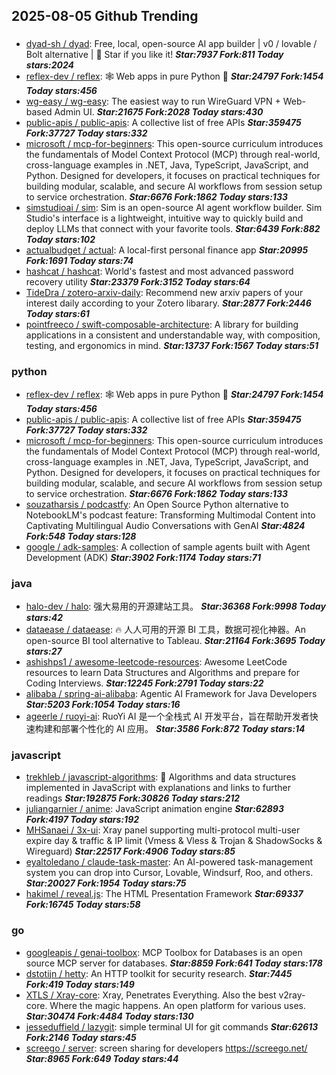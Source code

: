 ## 2025-08-05 Github Trending

### 
* [dyad-sh / dyad](https://github.com/dyad-sh/dyad): Free, local, open-source AI app builder | v0 / lovable / Bolt alternative | 🌟 Star if you like it! ***Star:7937 Fork:811 Today stars:2024***
* [reflex-dev / reflex](https://github.com/reflex-dev/reflex): 🕸️ Web apps in pure Python 🐍 ***Star:24797 Fork:1454 Today stars:456***
* [wg-easy / wg-easy](https://github.com/wg-easy/wg-easy): The easiest way to run WireGuard VPN + Web-based Admin UI. ***Star:21675 Fork:2028 Today stars:430***
* [public-apis / public-apis](https://github.com/public-apis/public-apis): A collective list of free APIs ***Star:359475 Fork:37727 Today stars:332***
* [microsoft / mcp-for-beginners](https://github.com/microsoft/mcp-for-beginners): This open-source curriculum introduces the fundamentals of Model Context Protocol (MCP) through real-world, cross-language examples in .NET, Java, TypeScript, JavaScript, and Python. Designed for developers, it focuses on practical techniques for building modular, scalable, and secure AI workflows from session setup to service orchestration. ***Star:6676 Fork:1862 Today stars:133***
* [simstudioai / sim](https://github.com/simstudioai/sim): Sim is an open-source AI agent workflow builder. Sim Studio's interface is a lightweight, intuitive way to quickly build and deploy LLMs that connect with your favorite tools. ***Star:6439 Fork:882 Today stars:102***
* [actualbudget / actual](https://github.com/actualbudget/actual): A local-first personal finance app ***Star:20995 Fork:1691 Today stars:74***
* [hashcat / hashcat](https://github.com/hashcat/hashcat): World's fastest and most advanced password recovery utility ***Star:23379 Fork:3152 Today stars:64***
* [TideDra / zotero-arxiv-daily](https://github.com/TideDra/zotero-arxiv-daily): Recommend new arxiv papers of your interest daily according to your Zotero libarary. ***Star:2877 Fork:2446 Today stars:61***
* [pointfreeco / swift-composable-architecture](https://github.com/pointfreeco/swift-composable-architecture): A library for building applications in a consistent and understandable way, with composition, testing, and ergonomics in mind. ***Star:13737 Fork:1567 Today stars:51***

### python
* [reflex-dev / reflex](https://github.com/reflex-dev/reflex): 🕸️ Web apps in pure Python 🐍 ***Star:24797 Fork:1454 Today stars:456***
* [public-apis / public-apis](https://github.com/public-apis/public-apis): A collective list of free APIs ***Star:359475 Fork:37727 Today stars:332***
* [microsoft / mcp-for-beginners](https://github.com/microsoft/mcp-for-beginners): This open-source curriculum introduces the fundamentals of Model Context Protocol (MCP) through real-world, cross-language examples in .NET, Java, TypeScript, JavaScript, and Python. Designed for developers, it focuses on practical techniques for building modular, scalable, and secure AI workflows from session setup to service orchestration. ***Star:6676 Fork:1862 Today stars:133***
* [souzatharsis / podcastfy](https://github.com/souzatharsis/podcastfy): An Open Source Python alternative to NotebookLM's podcast feature: Transforming Multimodal Content into Captivating Multilingual Audio Conversations with GenAI ***Star:4824 Fork:548 Today stars:128***
* [google / adk-samples](https://github.com/google/adk-samples): A collection of sample agents built with Agent Development (ADK) ***Star:3902 Fork:1174 Today stars:71***

### java
* [halo-dev / halo](https://github.com/halo-dev/halo): 强大易用的开源建站工具。 ***Star:36368 Fork:9998 Today stars:42***
* [dataease / dataease](https://github.com/dataease/dataease): 🔥 人人可用的开源 BI 工具，数据可视化神器。An open-source BI tool alternative to Tableau. ***Star:21164 Fork:3695 Today stars:27***
* [ashishps1 / awesome-leetcode-resources](https://github.com/ashishps1/awesome-leetcode-resources): Awesome LeetCode resources to learn Data Structures and Algorithms and prepare for Coding Interviews. ***Star:12245 Fork:2791 Today stars:22***
* [alibaba / spring-ai-alibaba](https://github.com/alibaba/spring-ai-alibaba): Agentic AI Framework for Java Developers ***Star:5203 Fork:1054 Today stars:16***
* [ageerle / ruoyi-ai](https://github.com/ageerle/ruoyi-ai): RuoYi AI 是一个全栈式 AI 开发平台，旨在帮助开发者快速构建和部署个性化的 AI 应用。 ***Star:3586 Fork:872 Today stars:14***

### javascript
* [trekhleb / javascript-algorithms](https://github.com/trekhleb/javascript-algorithms): 📝 Algorithms and data structures implemented in JavaScript with explanations and links to further readings ***Star:192875 Fork:30826 Today stars:212***
* [juliangarnier / anime](https://github.com/juliangarnier/anime): JavaScript animation engine ***Star:62893 Fork:4197 Today stars:192***
* [MHSanaei / 3x-ui](https://github.com/MHSanaei/3x-ui): Xray panel supporting multi-protocol multi-user expire day & traffic & IP limit (Vmess & Vless & Trojan & ShadowSocks & Wireguard) ***Star:22517 Fork:4906 Today stars:85***
* [eyaltoledano / claude-task-master](https://github.com/eyaltoledano/claude-task-master): An AI-powered task-management system you can drop into Cursor, Lovable, Windsurf, Roo, and others. ***Star:20027 Fork:1954 Today stars:75***
* [hakimel / reveal.js](https://github.com/hakimel/reveal.js): The HTML Presentation Framework ***Star:69337 Fork:16745 Today stars:58***

### go
* [googleapis / genai-toolbox](https://github.com/googleapis/genai-toolbox): MCP Toolbox for Databases is an open source MCP server for databases. ***Star:8859 Fork:641 Today stars:178***
* [dstotijn / hetty](https://github.com/dstotijn/hetty): An HTTP toolkit for security research. ***Star:7445 Fork:419 Today stars:149***
* [XTLS / Xray-core](https://github.com/XTLS/Xray-core): Xray, Penetrates Everything. Also the best v2ray-core. Where the magic happens. An open platform for various uses. ***Star:30474 Fork:4484 Today stars:130***
* [jesseduffield / lazygit](https://github.com/jesseduffield/lazygit): simple terminal UI for git commands ***Star:62613 Fork:2146 Today stars:45***
* [screego / server](https://github.com/screego/server): screen sharing for developers https://screego.net/ ***Star:8965 Fork:649 Today stars:44***
